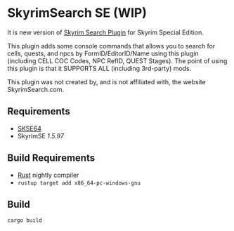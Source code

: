 # SkyrimSearch SE (WIP)

It is new version of [Skyrim Search Plugin](https://www.nexusmods.com/skyrim/mods/50435/) for Skyrim Special Edition.

This plugin adds some console commands that allows you to search for cells, quests, and npcs by FormID/EditorID/Name using this plugin
(including CELL COC Codes, NPC RefID, QUEST Stages).
The point of using this plugin is that it SUPPORTS ALL (including 3rd-party) mods.

This plugin was not created by, and is not affiliated with, the website SkyrimSearch.com.

## Requirements
- [SKSE64](https://skse.silverlock.org/)
- SkyrimSE *1.5.97*

## Build Requirements
- [Rust](https://www.rust-lang.org/) nightly compiler
- `rustup target add x86_64-pc-windows-gnu`

## Build
```
cargo build
```
